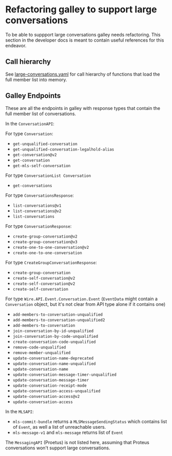 # Refactoring galley to support large conversations

To be able to suppport large conversations galley needs refactoring. This
section in the developer docs is meant to contain useful references for this
endeavor.

## Call hierarchy

See [large-conversations.yaml](https://github.com/wireapp/wire-server/blob/develop/docs/src/developer/developer/large-conversations.yaml) for
 call hierarchy of functions that load the full member list into memory.

## Galley Endpoints

These are all the endpoints in galley with response types that contain the full member list of conversations.

In the `ConversationAPI`:

For type `Conversation`:

- `get-unqualified-conversation`
- `get-unqualified-conversation-legalhold-alias`
- `get-conversation@v2`
- `get-conversation`
- `get-mls-self-conversation`

For type `ConversationList Conversation`

- `get-conversations`

For type `ConversationsResponse`:

- `list-conversations@v1`
- `list-conversations@v2`
- `list-conversations`

For type `ConversationResponse`:

- `create-group-conversation@v2`
- `create-group-conversation@v3`
- `create-one-to-one-conversation@v2`
- `create-one-to-one-conversation`

For type `CreateGroupConversationResponse`:

- `create-group-conversation`
- `create-self-conversation@v2`
- `create-self-conversation@v2`
- `create-self-conversation`

For type `Wire.API.Event.Conversation.Event` (`EventData` might contain a `Conversation` object, but it's not clear from API type alone if it contains one)

- `add-members-to-conversation-unqualified`
- `add-members-to-conversation-unqualified2`
- `add-members-to-conversation`
- `join-conversation-by-id-unqualified`
- `join-conversation-by-code-unqualified`
- `create-conversation-code-unqualified`
- `remove-code-unqualified`
- `remove-member-unqualified`
- `update-conversation-name-deprecated`
- `update-conversation-name-unqualified`
- `update-conversation-name`
- `update-conversation-message-timer-unqualified`
- `update-conversation-message-timer`
- `update-conversation-receipt-mode`
- `update-conversation-access-unqualified`
- `update-conversation-access@v2`
- `update-conversation-access`

In the `MLSAPI`:

- `mls-commit-bundle` returns a `MLSMessageSendingStatus` which contains list of `Event`, as well a list of unreachable users.
- `mls-message-v1` and `mls-message` returns list of `Event`

The `MessagingAPI` (Proetus) is not listed here, assuming that Proteus conversations won't support large conversations.
